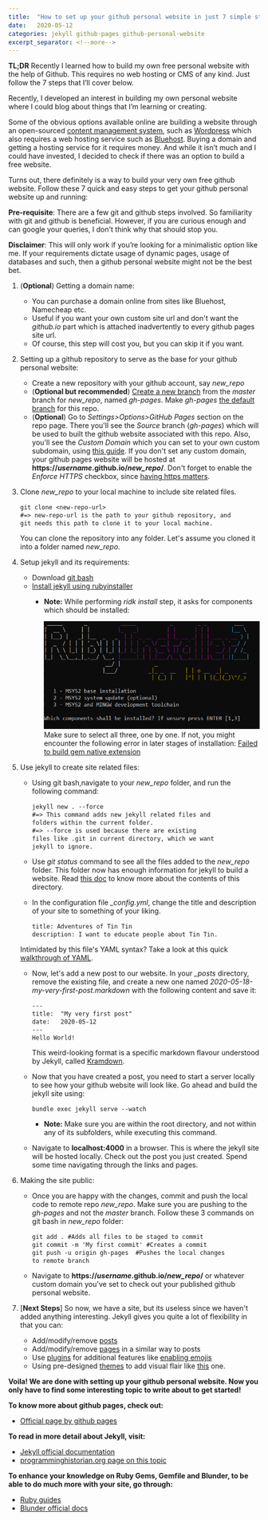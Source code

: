 ```yaml
---
title:  "How to set up your github personal website in just 7 simple steps"
date:   2020-05-12
categories: jekyll github-pages github-personal-website
excerpt_separator: <!--more-->
---
```

**TL;DR** Recently I learned how to build my own free personal website with the help of Github. This requires no web hosting or CMS of any kind. Just follow the 7 steps that I’ll cover below.
<!--more-->
<meta name="description" content="{{ post.excerpt }}">
Recently, I developed an interest in building my own personal website where I could blog about things that I’m learning or creating.

Some of the obvious options available online are building a website through an open-sourced [content management system][cms], such as [Wordpress][wordpress] which also requires a web hosting service such as [Bluehost][bluehost]. Buying a domain and getting a hosting service for it requires money. And while it isn’t much and I could have invested, I decided to check if there was an option to build a free website.

Turns out, there definitely is a way to build your very own free github website. Follow these 7 quick and easy steps to get your github personal website up and running:

**Pre-requisite**: There are a few git and github steps involved. So familiarity with git and github is beneficial. However, if you are curious enough and can google your queries, I don't think why that should stop you.

**Disclaimer**: This will only work if you’re looking for a minimalistic option like me. If your requirements dictate usage of dynamic pages, usage of databases and such, then a github personal website might not be the best bet.

1. (**Optional**) Getting a domain name:
	+ You can purchase a domain online from sites like Bluehost, Namecheap etc.
	+ Useful if you want your own custom site url and don't want the *github.io* part which is attached inadvertently to every github pages site url.
	+ Of course, this step will cost you, but you can skip it if you want.

2. Setting up a github repository to serve as the base for your github personal website:
	* Create a new repository with your github account, say *new_repo*
	* (**Optional but recommended**) [Create a new branch][create-branch] from the *master* branch for *new_repo*, named *gh-pages*. Make *gh-pages* [the default branch][default-branch] for this repo.
	* (**Optional**) Go to *Settings>Options>GitHub Pages* section on the repo page. There you'll see the *Source* branch (*gh-pages*) which will be used to built the github website associated with this repo. Also, you'll see the *Custom Domain* which you can set to your own custom subdomain, using [this guide][custom-domain-guide]. If you don't set any custom domain, your github pages website will be hosted at **https://*username*.github.io/*new_repo*/**. Don't forget to enable the *Enforce HTTPS* checkbox, since [having https matters][https-matters].

3. Clone *new_repo* to your local machine to include site related files.

	```
	git clone <new-repo-url>
	#=> new-repo-url is the path to your github repository, and 
	git needs this path to clone it to your local machine.
	```
	You can clone the repository into any folder. Let's assume you cloned it into a folder named *new_repo*.

4. Setup jekyll and its requirements:
	* Download [git bash][git-bash]
	* [Install jekyll using rubyinstaller][install-jekyll]
		* **Note:** While performing *ridk install* step, it asks for components which should be installed:

			![ruby installer message](/assets/images/ruby-installer-message.PNG)
			Make sure to select all three, one by one. If not, you might encounter the following error in later stages of installation: [Failed to build gem native extension][error]

5. Use jekyll to create site related files:
	* Using git bash,navigate to your *new_repo* folder, and run the following command:

		```
		jekyll new . --force
		#=> This command adds new jekyll related files and 
		folders within the current folder.
		#=> --force is used because there are existing 
		files like .git in current directory, which we want 
		jekyll to ignore.
		```
	* Use *git status* command to see all the files added to the *new_repo* folder. This folder now has enough information for jekyll to build a website. Read [this doc][dir-str] to know more about the contents of this directory.
	* In the configuration file *_config.yml*, change the title and description of your site to something of your liking.

		```
		title: Adventures of Tin Tin
		description: I want to educate people about Tin Tin.
		```
	Intimidated by this file's YAML syntax? Take a look at this quick [walkthrough of YAML][yaml].
	* Now, let's add a new post to our website. In your *_posts* directory, remove the existing file, and create a new one named *2020-05-18-my-very-first-post.markdown* with the following content and save it:

		```
		---
		title:  "My very first post"
		date:   2020-05-12
		---
		Hello World!
		```
		This weird-looking format is a specific markdown flavour understood by Jekyll, called [Kramdown][kram-docs].
	* Now that you have created a post, you need to start a server locally to see how your github website will look like. Go ahead and build the jekyll site using:

		```
		bundle exec jekyll serve --watch
		```
		* **Note:** Make sure you are within the root directory, and not within any of its subfolders, while executing this command.
	* Navigate to **localhost:4000** in a browser. This is where the jekyll site will be hosted locally. Check out the post you just created. Spend some time navigating through the links and pages.

6. Making the site public:
	* Once you are happy with the changes, commit and push the local code to remote repo *new_repo*. Make sure you are pushing to the *gh-pages* and not the *master* branch. Follow these 3 commands on git bash in *new_repo* folder:

		```
		git add . #Adds all files to be staged to commit
		git commit -m 'My first commit' #Creates a commit
		git push -u origin gh-pages  #Pushes the local changes 
		to remote branch
		```
	* Navigate to **https://*username*.github.io/*new_repo*/** or whatever custom domain you've set to check out your published github personal website.

7. [**Next Steps**] So now, we have a site, but its useless since we haven't added anything interesting. Jekyll gives you quite a lot of flexibility in that you can:
	* Add/modify/remove [posts][posts]
	* Add/modify/remove [pages][pages] in a similar way to posts
	* Use [plugins][plugins] for additional features like [enabling emojis][enbl-emoji]
	* Using pre-designed [themes][themes] to add visual flair like [this][theme-ex] one.

**Voila! We are done with setting up your github personal website. Now you only have to find some interesting topic to write about to get started!**

**To know more about github pages, check out:**
* [Official page by github pages][gh-pages]

**To read in more detail about Jekyll, visit:**
* [Jekyll official documentation][jekyll-docs]
* [programminghistorian.org page on this topic][ph.org]

**To enhance your knowledge on Ruby Gems, Gemfile and Blunder, to be able to do much more with your site, go through:**
* [Ruby guides][ruby-guides]
* [Blunder official docs][blunder-docs]


[https-matters]: https://web.dev/why-https-matters/
[bluehost]: https://www.bluehost.com/web-hosting/signup
[cms]: https://en.wikipedia.org/wiki/Content_management_system
[yaml]: https://rollout.io/blog/yaml-tutorial-everything-you-need-get-started/
[wordpress]: https://wordpress.org/
[create-branch]:https://help.github.com/en/github/collaborating-with-issues-and-pull-requests/creating-and-deleting-branches-within-your-repository
[default-branch]:https://help.github.com/en/github/administering-a-repository/setting-the-default-branch
[custom-domain-guide]: https://help.github.com/en/github/working-with-github-pages/managing-a-custom-domain-for-your-github-pages-site
[git-bash]: https://git-scm.com/download/win
[install-jekyll]: https://jekyllrb.com/docs/installation/windows/#installation-via-rubyinstaller
[error]: https://github.com/jekyll/jekyll/issues/7000
[dir-str]: https://jekyllrb.com/docs/structure/
[plugins]: https://jekyllrb.com/docs/plugins/
[enbl-emoji]: https://github.com/yihangho/emoji-for-jekyll
[themes]: https://jekyllrb.com/docs/themes/
[theme-ex]: https://github.com/mmistakes/minimal-mistakes
[posts]: https://jekyllrb.com/docs/posts/
[pages]: https://jekyllrb.com/docs/pages/
[ph.org]: https://programminghistorian.org/en/lessons/building-static-sites-with-jekyll-github-pages
[jekyll-docs]: https://jekyllrb.com/docs/
[ruby-guides]: https://guides.rubygems.org/
[blunder-docs]: https://bundler.io/docs.html
[kram-docs]: https://kramdown.gettalong.org/documentation.html
[gh-pages]: https://pages.github.com/